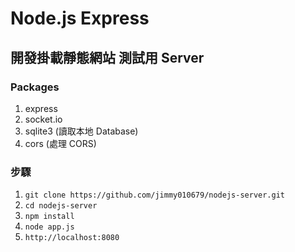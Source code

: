 # Node.js Express

## 開發掛載靜態網站 測試用 Server

### Packages

1. express
2. socket.io
3. sqlite3 (讀取本地 Database)
4. cors (處理 CORS)

### 步驟

1. `git clone https://github.com/jimmy010679/nodejs-server.git`
2. `cd nodejs-server`
3. `npm install`
4. `node app.js`
5. `http://localhost:8080`
